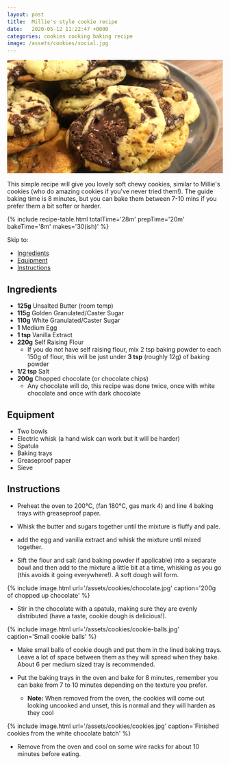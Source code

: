 ```yaml
---
layout: post
title:  Millie's style cookie recipe
date:   2020-05-12 11:22:47 +0000
categories: cookies cooking baking recipe
image: /assets/cookies/social.jpg
---
```


![Millie's style cookie recipe][intro]

This simple recipe will give you lovely soft chewy cookies, similar to Millie's cookies (who do amazing cookies if you've never tried them!). The guide baking time is 8 minutes, but you can bake them between 7-10 mins if you prefer them a bit softer or harder. 

{% include recipe-table.html totalTime='28m' prepTime='20m' bakeTime='8m' makes='30(ish)' %}

Skip to:
* [Ingredients](#ingredients)
* [Equipment](#equipment)
* [Instructions](#instructions)


## Ingredients
* **125g**	Unsalted Butter (room temp)
* **115g**	Golden Granulated/Caster Sugar
* **110g**	White Granulated/Caster Sugar
* **1**	Medium Egg
* **1 tsp**	Vanilla Extract 
* **220g**	Self Raising Flour
  * If you do not have self raising flour, mix 2 tsp baking powder to each 150g of flour, this will be just under **3 tsp** (roughly 12g) of baking powder
* **1/2 tsp**	Salt
* **200g**	Chopped chocolate (or chocolate chips)
  * Any chocolate will do, this recipe was done twice, once with white chocolate and once with dark chocolate

## Equipment
* Two bowls
* Electric whisk (a hand wisk can work but it will be harder)
* Spatula
* Baking trays
* Greaseproof paper
* Sieve 

## Instructions
* Preheat the oven to 200°C, (fan 180°C, gas mark 4) and line 4 baking trays with greaseproof paper.

<!-- more -->

* Whisk the butter and sugars together until the mixture is fluffy and pale.

* add the egg and vanilla extract and whisk the mixture until mixed together.

* Sift the flour and salt (and baking powder if applicable) into a separate bowl and then add to the mixture a little bit at a time, whisking as you go (this avoids it going everywhere!). A soft dough will form. 

{% include image.html url='/assets/cookies/chocolate.jpg' caption='200g of chopped up chocolate' %}

* Stir in the chocolate with a spatula, making sure they are evenly distributed (have a taste, cookie dough is delicious!).

{% include image.html url='/assets/cookies/cookie-balls.jpg' caption='Small cookie balls' %}

* Make small balls of cookie dough and put them in the lined baking trays. Leave a lot of space between them as they will spread when they bake. About 6 per medium sized tray is recommended. 

* Put the baking trays in the oven and bake for 8 minutes, remember you can bake from 7 to 10 minutes depending on the texture you prefer.
  * **Note:** When removed from the oven, the cookies will come out looking uncooked and unset, this is normal and they will harden as they cool

{% include image.html url='/assets/cookies/cookies.jpg' caption='Finished cookies from the white chocolate batch' %}

* Remove from the oven and cool on some wire racks for about 10 minutes before eating. 

[intro]: /assets/cookies/social.jpg "Millie's style cookie recipe"
